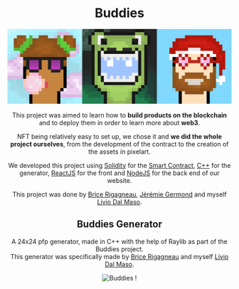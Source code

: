 <h1 align="center">Buddies</h1>

<p align="center">
  <img src="example.png" width="750" title="Luxray for Lux and Raylib :o">
</p>

<p align="center">
  This project was aimed to learn how to <b>build products on the blockchain</b> and to deploy them in order to learn more about <b>web3</b>.<br>
</p>

<p align="center">
  NFT being relatively easy to set up, we chose it and <b>we did the whole project ourselves</b>, from the development of the contract to the creation of the assets in pixelart.<br>
</p>

<p align="center">
  We developed this project using <a href="https://soliditylang.org/">Solidity</a> for the <a href="https://en.wikipedia.org/wiki/Smart_contract">Smart Contract</a>, <a href="https://fr.wikipedia.org/wiki/C%2B%2B">C++</a> for the generator, <a href="https://fr.reactjs.org/">ReactJS</a> for the front and <a href="https://nodejs.org/en/">NodeJS</a> for the back end of our website.<br>
</p>

<p align="center">
  This project was done by <a href="https://github.com/bricerigagneau">Brice Rigagneau</a>, <a href="https://www.linkedin.com/in/jeremiegermond-984547211/">Jérémie Germond</a> and myself <a href="https://www.linkedin.com/in/livio-dal-maso-43a318198/">Livio Dal Maso</a>.
</p>

<h2 align="center">Buddies Generator</h2>
<p align="center">
  A 24x24 pfp generator, made in C++ with the help of Raylib as part of the Buddies project.<br>
  This generator was specifically made by <a href="https://github.com/bricerigagneau">Brice Rigagneau</a> and myself <a href="https://www.linkedin.com/in/livio-dal-maso-43a318198/">Livio Dal Maso</a>.
</p>

<p align="center">
  <img src="buddies.png" width="550" title="Buddies !">
</p>
